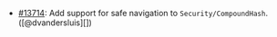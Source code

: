 * [#13714](https://github.com/rubocop/rubocop/pull/13714): Add support for safe navigation to `Security/CompoundHash`. ([@dvandersluis][])
